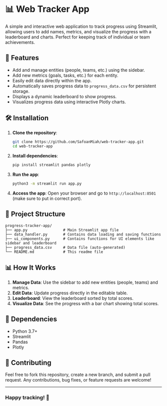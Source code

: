 
# 📊 Web Tracker App

A simple and interactive web application to track progress using Streamlit, allowing users to add names, metrics, and visualize the progress with a leaderboard and charts. Perfect for keeping track of individual or team achievements.

## 🚀 Features

- Add and manage entities (people, teams, etc.) using the sidebar.
- Add new metrics (goals, tasks, etc.) for each entity.
- Easily edit data directly within the app.
- Automatically saves progress data to `progress_data.csv` for persistent storage.
- Displays a dynamic leaderboard to show progress.
- Visualizes progress data using interactive Plotly charts.

## 🛠️ Installation

1. **Clone the repository**:
   ```bash
   git clone https://github.com/SafoanMiah/web-tracker-app.git
   cd web-tracker-app
   ```

2. **Install dependencies**:
   ```bash
   pip install streamlit pandas plotly
   ```

3. **Run the app**:
   ```bash
   python3 -m streamlit run app.py
   ```

4. **Access the app**: Open your browser and go to `http://localhost:8501` (make sure to put in correct port).

## 📂 Project Structure

```
progress-tracker-app/
├── app.py                # Main Streamlit app file
├── data_handler.py       # Contains data loading and saving functions
├── ui_components.py      # Contains functions for UI elements like sidebar and leaderboard
├── progress_data.csv     # Data file (auto-generated)
└── README.md             # This readme file
```

## 📊 How It Works

1. **Manage Data**: Use the sidebar to add new entities (people, teams) and metrics.
2. **Edit Data**: Update progress directly in the editable table.
3. **Leaderboard**: View the leaderboard sorted by total scores.
4. **Visualize Data**: See the progress with a bar chart showing total scores.

## 🔧 Dependencies

- Python 3.7+
- Streamlit
- Pandas
- Plotly

## 🤝 Contributing

Feel free to fork this repository, create a new branch, and submit a pull request. Any contributions, bug fixes, or feature requests are welcome!

---

### Happy tracking! 🎯
```
